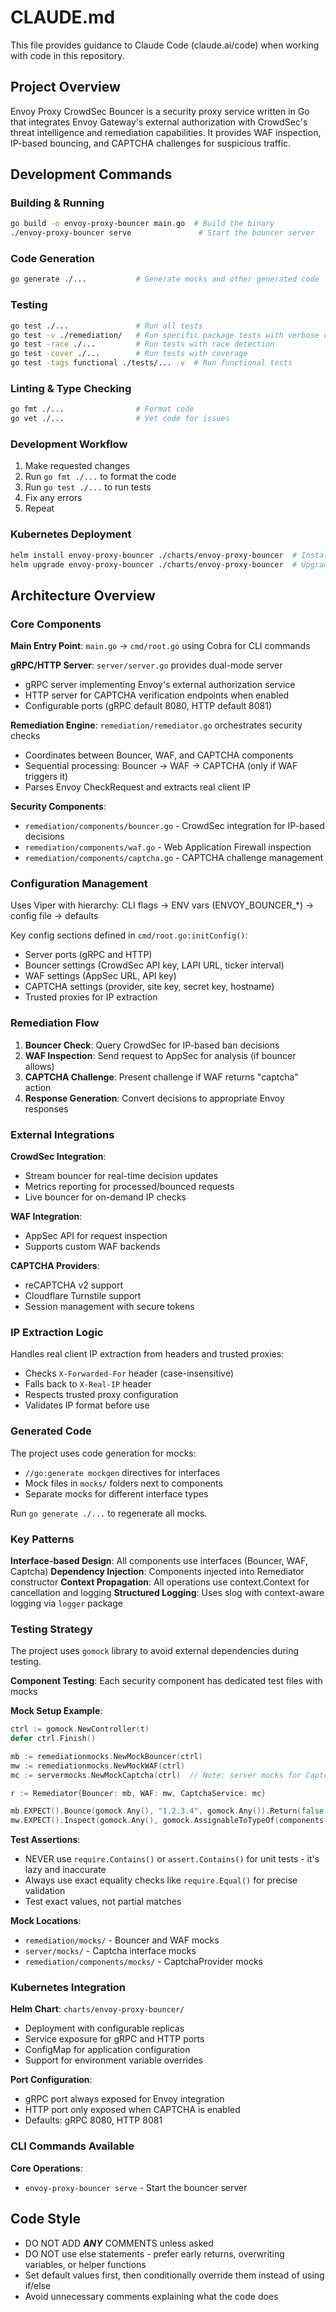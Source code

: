 # CLAUDE.md

This file provides guidance to Claude Code (claude.ai/code) when working with code in this repository.

## Project Overview

Envoy Proxy CrowdSec Bouncer is a security proxy service written in Go that integrates Envoy Gateway's external authorization with CrowdSec's threat intelligence and remediation capabilities. It provides WAF inspection, IP-based bouncing, and CAPTCHA challenges for suspicious traffic.

## Development Commands

### Building & Running
```bash
go build -o envoy-proxy-bouncer main.go  # Build the binary
./envoy-proxy-bouncer serve               # Start the bouncer server
```

### Code Generation
```bash
go generate ./...           # Generate mocks and other generated code
```

### Testing
```bash
go test ./...               # Run all tests
go test -v ./remediation/   # Run specific package tests with verbose output
go test -race ./...         # Run tests with race detection
go test -cover ./...        # Run tests with coverage
go test -tags functional ./tests/... -v  # Run functional tests
```

### Linting & Type Checking
```bash
go fmt ./...                # Format code
go vet ./...                # Vet code for issues
```

### Development Workflow
1. Make requested changes
2. Run `go fmt ./...` to format the code
3. Run `go test ./...` to run tests
4. Fix any errors
5. Repeat

### Kubernetes Deployment
```bash
helm install envoy-proxy-bouncer ./charts/envoy-proxy-bouncer  # Install chart
helm upgrade envoy-proxy-bouncer ./charts/envoy-proxy-bouncer  # Upgrade chart
```

## Architecture Overview

### Core Components

**Main Entry Point**: `main.go` → `cmd/root.go` using Cobra for CLI commands

**gRPC/HTTP Server**: `server/server.go` provides dual-mode server
- gRPC server implementing Envoy's external authorization service
- HTTP server for CAPTCHA verification endpoints when enabled
- Configurable ports (gRPC default 8080, HTTP default 8081)

**Remediation Engine**: `remediation/remediator.go` orchestrates security checks
- Coordinates between Bouncer, WAF, and CAPTCHA components
- Sequential processing: Bouncer → WAF → CAPTCHA (only if WAF triggers it)
- Parses Envoy CheckRequest and extracts real client IP

**Security Components**:
- `remediation/components/bouncer.go` - CrowdSec integration for IP-based decisions
- `remediation/components/waf.go` - Web Application Firewall inspection
- `remediation/components/captcha.go` - CAPTCHA challenge management

### Configuration Management

Uses Viper with hierarchy: CLI flags → ENV vars (ENVOY_BOUNCER_*) → config file → defaults

Key config sections defined in `cmd/root.go:initConfig()`:
- Server ports (gRPC and HTTP)
- Bouncer settings (CrowdSec API key, LAPI URL, ticker interval)
- WAF settings (AppSec URL, API key)
- CAPTCHA settings (provider, site key, secret key, hostname)
- Trusted proxies for IP extraction

### Remediation Flow

1. **Bouncer Check**: Query CrowdSec for IP-based ban decisions
2. **WAF Inspection**: Send request to AppSec for analysis (if bouncer allows)
3. **CAPTCHA Challenge**: Present challenge if WAF returns "captcha" action
4. **Response Generation**: Convert decisions to appropriate Envoy responses

### External Integrations

**CrowdSec Integration**:
- Stream bouncer for real-time decision updates
- Metrics reporting for processed/bounced requests
- Live bouncer for on-demand IP checks

**WAF Integration**:
- AppSec API for request inspection
- Supports custom WAF backends

**CAPTCHA Providers**:
- reCAPTCHA v2 support
- Cloudflare Turnstile support
- Session management with secure tokens

### IP Extraction Logic

Handles real client IP extraction from headers and trusted proxies:
- Checks `X-Forwarded-For` header (case-insensitive)
- Falls back to `X-Real-IP` header
- Respects trusted proxy configuration
- Validates IP format before use

### Generated Code

The project uses code generation for mocks:
- `//go:generate mockgen` directives for interfaces
- Mock files in `mocks/` folders next to components
- Separate mocks for different interface types

Run `go generate ./...` to regenerate all mocks.

### Key Patterns

**Interface-based Design**: All components use interfaces (Bouncer, WAF, Captcha)
**Dependency Injection**: Components injected into Remediator constructor
**Context Propagation**: All operations use context.Context for cancellation and logging
**Structured Logging**: Uses slog with context-aware logging via `logger` package

### Testing Strategy

The project uses `gomock` library to avoid external dependencies during testing.

**Component Testing**: Each security component has dedicated test files with mocks

**Mock Setup Example**:
```go
ctrl := gomock.NewController(t)
defer ctrl.Finish()

mb := remediationmocks.NewMockBouncer(ctrl)
mw := remediationmocks.NewMockWAF(ctrl)
mc := servermocks.NewMockCaptcha(ctrl)  // Note: server mocks for Captcha interface

r := Remediator{Bouncer: mb, WAF: mw, CaptchaService: mc}

mb.EXPECT().Bounce(gomock.Any(), "1.2.3.4", gomock.Any()).Return(false, nil)
mw.EXPECT().Inspect(gomock.Any(), gomock.AssignableToTypeOf(components.AppSecRequest{})).Return(components.WAFResponse{Action: "captcha"}, nil)
```

**Test Assertions**:
- NEVER use `require.Contains()` or `assert.Contains()` for unit tests - it's lazy and inaccurate
- Always use exact equality checks like `require.Equal()` for precise validation
- Test exact values, not partial matches

**Mock Locations**:
- `remediation/mocks/` - Bouncer and WAF mocks
- `server/mocks/` - Captcha interface mocks
- `remediation/components/mocks/` - CaptchaProvider mocks

### Kubernetes Integration

**Helm Chart**: `charts/envoy-proxy-bouncer/`
- Deployment with configurable replicas
- Service exposure for gRPC and HTTP ports
- ConfigMap for application configuration
- Support for environment variable overrides

**Port Configuration**:
- gRPC port always exposed for Envoy integration
- HTTP port only exposed when CAPTCHA is enabled
- Defaults: gRPC 8080, HTTP 8081

### CLI Commands Available

**Core Operations**:
- `envoy-proxy-bouncer serve` - Start the bouncer server

## Code Style

- DO NOT ADD ***ANY*** COMMENTS unless asked
- DO NOT use else statements - prefer early returns, overwriting variables, or helper functions
- Set default values first, then conditionally override them instead of using if/else
- Avoid unnecessary comments explaining what the code does